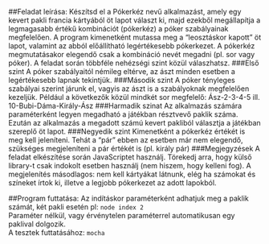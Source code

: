 ##Feladat leírása:
Készítsd el a Pókerkéz nevű alkalmazást, amely egy kevert pakli francia kártyából öt lapot választ ki, majd ezekből megállapítja a legmagasabb értékű kombinációt (pókerkéz) a póker szabályainak megfelelően. A program kimenetként mutassa meg a “leosztáskor kapott” öt lapot, valamint az abból előállítható legértékesebb pókerkezet. A pókerkéz megmutatásakor elegendő csak a kombináció nevét megadni (pl. sor vagy póker). A feladat során többféle nehézségi szint közül válaszhatsz. 
###Első szint
A póker szabályaitól némileg eltérve, az ászt minden esetben a legértékesebb lapnak tekintjük.
###Második szint
A póker tényleges szabályai szerint járunk el, vagyis az ászt is a szabályoknak megfelelően kezeljük. Például a következők közül mindkét sor megfelelő: Ász-2-3-4-5 ill. 10-Bubi-Dáma-Király-Ász
###Harmadik szinat
Az alkalmazás számára paraméterként legyen megadható a játékban résztvevő paklik száma. Ezután az alkalmazás a megadott számú kevert pakliból választja a játékban szereplő öt lapot.
###Negyedik szint
Kimenetként a pókerkéz értékét is meg kell jeleníteni. Tehát a “pár” ebben az esetben már nem elegendő, szükséges megjeleníteni a pár értékét is (pl. király pár)
###Megjegyzések
A feladat elkészítése során JavaScriptet használj. Törekedj arra, hogy külső library-t csak indokolt esetben használj (nem hiszem, hogy kelleni fog). A megjelenítés másodlagos: nem kell kártyákat látnunk, elég ha számokat és színeket írtok ki, illetve a legjobb pókerkezet az adott lapokból.

##Program futtatása:
Az indításkor paraméterként adhatjuk meg a paklik számát, két pakli esetén pl: <code>node index 2</code><br>
Paraméter nélkül, vagy érvénytelen paraméterrel automatikusan egy paklival dolgozik.<br>
A tesztek futtatásához: <code>mocha</code>